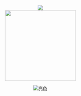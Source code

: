 <div align="center">
  <div>
    <a href="https://blog.sunguoqi.com/">
      <img src="https://readme-typing-svg.demolab.com?font=consolas&weight=500&size=30&pause=1000&color=D984F7&center=true&width=435&separator=%3C&lines=printf(%22Hello+world!%22);" />
    </a>
  </div>
  
  <picture>
    <source media="(prefers-color-scheme: dark)" srcset="https://cdn.jsdelivr.net/gh/sun0225SUN/sun0225SUN/assets/images/coding.gif" />
    <source media="(prefers-color-scheme: light)" srcset="https://cdn.jsdelivr.net/gh/sun0225SUN/sun0225SUN/assets/images/developer.svg" height="225px" />
    <img src="https://cdn.jsdelivr.net/gh/sun0225SUN/sun0225SUN/assets/images/coding.gif" />
  </picture>
  
<!-- ![暗色](https://raw.githubusercontent.com/dongqianyu99/dongqianyu99/output/github-contribution-grid-snake-dark.svg) -->

![亮色](https://raw.githubusercontent.com/你的用户名/你的仓库名/output/github-contribution-grid-snake.svg)

